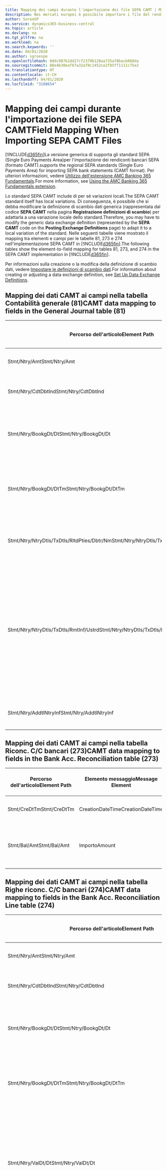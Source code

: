 ```yaml
---
title: Mapping dei campi durante l'importazione dei file SEPA CAMT | Microsoft Docs
description: Nei mercati europei è possibile importare i file del rendiconto bancario negli standard SEPA (Single Euro Payments Area) locali.
author: SorenGP
ms.service: dynamics365-business-central
ms.topic: article
ms.devlang: na
ms.tgt_pltfrm: na
ms.workload: na
ms.search.keywords: ''
ms.date: 04/01/2020
ms.author: sgroespe
ms.openlocfilehash: 0ddc987b1dd27cf2379b128aa735a78bacb868da
ms.sourcegitcommit: 88e4b30eaf6fa32af0c1452ce2f85ff1111c75e2
ms.translationtype: HT
ms.contentlocale: it-CH
ms.lasthandoff: 04/01/2020
ms.locfileid: "3188654"
---
```

# <a name="field-mapping-when-importing-sepa-camt-files"></a><span data-ttu-id="a6e26-103">Mapping dei campi durante l'importazione dei file SEPA CAMT</span><span class="sxs-lookup"><span data-stu-id="a6e26-103">Field Mapping When Importing SEPA CAMT Files</span></span>
[!INCLUDE[d365fin](includes/d365fin_md.md)]<span data-ttu-id="a6e26-104">La versione generica di  supporta gli standard SEPA (Single Euro Payments Area)per l'importazione dei rendiconti bancari SEPA (formato CAMT).</span><span class="sxs-lookup"><span data-stu-id="a6e26-104">supports the regional SEPA standards (Single Euro Payments Area) for importing SEPA bank statements (CAMT format).</span></span> <span data-ttu-id="a6e26-105">Per ulteriori informazioni, vedere [Utilizzo dell'estensione AMC Banking 365 Fundamentals](ui-extensions-amc-banking.md).</span><span class="sxs-lookup"><span data-stu-id="a6e26-105">For more information, see [Using the AMC Banking 365 Fundamentals extension](ui-extensions-amc-banking.md).</span></span>  

 <span data-ttu-id="a6e26-106">Lo standard SEPA CAMT include di per sé variazioni locali.</span><span class="sxs-lookup"><span data-stu-id="a6e26-106">The SEPA CAMT standard itself has local variations.</span></span> <span data-ttu-id="a6e26-107">Di conseguenza, è possibile che si debba modificare la definizione di scambio dati generica (rappresentata dal codice **SEPA CAMT** nella pagina **Registrazione definizioni di scambio**) per adattarla a una variazione locale dello standard.</span><span class="sxs-lookup"><span data-stu-id="a6e26-107">Therefore, you may have to modify the generic data exchange definition (represented by the **SEPA CAMT** code on the **Posting Exchange Definitions** page) to adapt it to a local variation of the standard.</span></span> <span data-ttu-id="a6e26-108">Nelle seguenti tabelle viene mostrato il mapping tra elementi e campi per le tabelle 81, 273 e 274 nell'implementazione SEPA CAMT in [!INCLUDE[d365fin](includes/d365fin_md.md)].</span><span class="sxs-lookup"><span data-stu-id="a6e26-108">The following tables show the element-to-field mapping for tables 81, 273, and 274 in the SEPA CAMT implementation in [!INCLUDE[d365fin](includes/d365fin_md.md)].</span></span>  

 <span data-ttu-id="a6e26-109">Per informazioni sulla creazione o la modifica della definizione di scambio dati, vedere [Impostare le definizioni di scambio dati](across-how-to-set-up-data-exchange-definitions.md).</span><span class="sxs-lookup"><span data-stu-id="a6e26-109">For information about creating or adjusting a data exchange definition, see [Set Up Data Exchange Definitions](across-how-to-set-up-data-exchange-definitions.md).</span></span>  

## <a name="camt-data-mapping-to-fields-in-the-general-journal-table-81"></a><span data-ttu-id="a6e26-110">Mapping dei dati CAMT ai campi nella tabella Contabilità generale (81)</span><span class="sxs-lookup"><span data-stu-id="a6e26-110">CAMT data mapping to fields in the General Journal table (81)</span></span>  

|<span data-ttu-id="a6e26-111">Percorso dell'articolo</span><span class="sxs-lookup"><span data-stu-id="a6e26-111">Element Path</span></span>|<span data-ttu-id="a6e26-112">Elemento messaggio</span><span class="sxs-lookup"><span data-stu-id="a6e26-112">Message Element</span></span>|<span data-ttu-id="a6e26-113">Tipo di dati</span><span class="sxs-lookup"><span data-stu-id="a6e26-113">Data Type</span></span>|<span data-ttu-id="a6e26-114">Descrizione</span><span class="sxs-lookup"><span data-stu-id="a6e26-114">Description</span></span>|<span data-ttu-id="a6e26-115">Identificatore segno negativo</span><span class="sxs-lookup"><span data-stu-id="a6e26-115">Negative-Sign Identifier</span></span>|<span data-ttu-id="a6e26-116">Nr. campo</span><span class="sxs-lookup"><span data-stu-id="a6e26-116">Field No.</span></span>|<span data-ttu-id="a6e26-117">Nome campo</span><span class="sxs-lookup"><span data-stu-id="a6e26-117">Field Name</span></span>|  
|------------------|---------------------|---------------|-----------------|-------------------------------|---------------|----------------|  
|<span data-ttu-id="a6e26-118">Stmt/Ntry/Amt</span><span class="sxs-lookup"><span data-stu-id="a6e26-118">Stmt/Ntry/Amt</span></span>|<span data-ttu-id="a6e26-119">Importo</span><span class="sxs-lookup"><span data-stu-id="a6e26-119">Amount</span></span>|<span data-ttu-id="a6e26-120">Decimale</span><span class="sxs-lookup"><span data-stu-id="a6e26-120">Decimal</span></span>|<span data-ttu-id="a6e26-121">Specifica l'importo di denaro nel movimento cassa.</span><span class="sxs-lookup"><span data-stu-id="a6e26-121">The amount of money in the cash entry</span></span>||<span data-ttu-id="a6e26-122">13</span><span class="sxs-lookup"><span data-stu-id="a6e26-122">13</span></span>|<span data-ttu-id="a6e26-123">Importo</span><span class="sxs-lookup"><span data-stu-id="a6e26-123">Amount</span></span>|  
|<span data-ttu-id="a6e26-124">Stmt/Ntry/CdtDbtInd</span><span class="sxs-lookup"><span data-stu-id="a6e26-124">Stmt/Ntry/CdtDbtInd</span></span>|<span data-ttu-id="a6e26-125">CreditDebitIndicator</span><span class="sxs-lookup"><span data-stu-id="a6e26-125">CreditDebitIndicator</span></span>|<span data-ttu-id="a6e26-126">Testo</span><span class="sxs-lookup"><span data-stu-id="a6e26-126">Text</span></span>|<span data-ttu-id="a6e26-127">Indica se il movimento è un credito o un debito</span><span class="sxs-lookup"><span data-stu-id="a6e26-127">Indicates whether the entry is a credit or a debit entry</span></span>|<span data-ttu-id="a6e26-128">DBIT</span><span class="sxs-lookup"><span data-stu-id="a6e26-128">DBIT</span></span>|<span data-ttu-id="a6e26-129">13</span><span class="sxs-lookup"><span data-stu-id="a6e26-129">13</span></span>|<span data-ttu-id="a6e26-130">Importo</span><span class="sxs-lookup"><span data-stu-id="a6e26-130">Amount</span></span>|  
|<span data-ttu-id="a6e26-131">Stmt/Ntry/BookgDt/Dt</span><span class="sxs-lookup"><span data-stu-id="a6e26-131">Stmt/Ntry/BookgDt/Dt</span></span>|<span data-ttu-id="a6e26-132">Data</span><span class="sxs-lookup"><span data-stu-id="a6e26-132">Date</span></span>|<span data-ttu-id="a6e26-133">Data</span><span class="sxs-lookup"><span data-stu-id="a6e26-133">Date</span></span>|<span data-ttu-id="a6e26-134">Data in cui un movimento viene registrato in un conto nei registri di chi utilizza il conto</span><span class="sxs-lookup"><span data-stu-id="a6e26-134">The date when an entry is posted to an account on the account servicer's books</span></span>||<span data-ttu-id="a6e26-135">5</span><span class="sxs-lookup"><span data-stu-id="a6e26-135">5</span></span>|<span data-ttu-id="a6e26-136">Data di registrazione:</span><span class="sxs-lookup"><span data-stu-id="a6e26-136">Posting Date</span></span>|  
|<span data-ttu-id="a6e26-137">Stmt/Ntry/BookgDt/DtTm</span><span class="sxs-lookup"><span data-stu-id="a6e26-137">Stmt/Ntry/BookgDt/DtTm</span></span>|<span data-ttu-id="a6e26-138">DataOra</span><span class="sxs-lookup"><span data-stu-id="a6e26-138">DateTime</span></span>|<span data-ttu-id="a6e26-139">DataOra</span><span class="sxs-lookup"><span data-stu-id="a6e26-139">DateTime</span></span>|<span data-ttu-id="a6e26-140">Data e ora in cui un movimento viene registrato in un conto nei registri di chi utilizza il conto</span><span class="sxs-lookup"><span data-stu-id="a6e26-140">The date and time when an entry is posted to an account on the account servicer's books</span></span>||<span data-ttu-id="a6e26-141">5</span><span class="sxs-lookup"><span data-stu-id="a6e26-141">5</span></span>|<span data-ttu-id="a6e26-142">Data di registrazione:</span><span class="sxs-lookup"><span data-stu-id="a6e26-142">Posting Date</span></span>|  
|<span data-ttu-id="a6e26-143">Stmt/Ntry/NtryDtls/TxDtls/RltdPties/Dbtr/Nm</span><span class="sxs-lookup"><span data-stu-id="a6e26-143">Stmt/Ntry/NtryDtls/TxDtls/RltdPties/Dbtr/Nm</span></span>|<span data-ttu-id="a6e26-144">Nome</span><span class="sxs-lookup"><span data-stu-id="a6e26-144">Name</span></span>|<span data-ttu-id="a6e26-145">Testo</span><span class="sxs-lookup"><span data-stu-id="a6e26-145">Text</span></span>|<span data-ttu-id="a6e26-146">Nome della parte che deve una somma di denaro al creditore (finale)</span><span class="sxs-lookup"><span data-stu-id="a6e26-146">The name of the party that owes an amount of money to the (ultimate) creditor</span></span>||<span data-ttu-id="a6e26-147">1221</span><span class="sxs-lookup"><span data-stu-id="a6e26-147">1221</span></span>|<span data-ttu-id="a6e26-148">Informazioni sul pagante</span><span class="sxs-lookup"><span data-stu-id="a6e26-148">Payer Information</span></span>|  
|<span data-ttu-id="a6e26-149">Stmt/Ntry/NtryDtls/TxDtls/RmtInf/Ustrd</span><span class="sxs-lookup"><span data-stu-id="a6e26-149">Stmt/Ntry/NtryDtls/TxDtls/RmtInf/Ustrd</span></span>|<span data-ttu-id="a6e26-150">Non strutturato</span><span class="sxs-lookup"><span data-stu-id="a6e26-150">Unstructured</span></span>|<span data-ttu-id="a6e26-151">Testo</span><span class="sxs-lookup"><span data-stu-id="a6e26-151">Text</span></span>|<span data-ttu-id="a6e26-152">Informazioni fornite per consentire la corrispondenza o riconciliazione di un movimento con gli articoli oggetto del pagamento, come le fatture aziendali in un sistema conto clienti, in un form non strutturato</span><span class="sxs-lookup"><span data-stu-id="a6e26-152">Information supplied to enable the matching/reconciliation of an entry with the items that the payment is intended to settle, such as commercial invoices in an accounts-receivable system, in an unstructured form</span></span>||<span data-ttu-id="a6e26-153">8</span><span class="sxs-lookup"><span data-stu-id="a6e26-153">8</span></span>|<span data-ttu-id="a6e26-154">Descrizione</span><span class="sxs-lookup"><span data-stu-id="a6e26-154">Description</span></span>|  
|<span data-ttu-id="a6e26-155">Stmt/Ntry/AddtlNtryInf</span><span class="sxs-lookup"><span data-stu-id="a6e26-155">Stmt/Ntry/AddtlNtryInf</span></span>|<span data-ttu-id="a6e26-156">AdditionalEntryInformation</span><span class="sxs-lookup"><span data-stu-id="a6e26-156">AdditionalEntryInformation</span></span>|<span data-ttu-id="a6e26-157">Testo</span><span class="sxs-lookup"><span data-stu-id="a6e26-157">Text</span></span>|<span data-ttu-id="a6e26-158">Informazioni aggiuntive relative al movimento</span><span class="sxs-lookup"><span data-stu-id="a6e26-158">Additional information about the entry</span></span>||<span data-ttu-id="a6e26-159">1222</span><span class="sxs-lookup"><span data-stu-id="a6e26-159">1222</span></span>|<span data-ttu-id="a6e26-160">Informazioni sulla transazione</span><span class="sxs-lookup"><span data-stu-id="a6e26-160">Transaction Information</span></span>|  

## <a name="camt-data-mapping-to-fields-in-the-bank-acc-reconciliation-table-273"></a><span data-ttu-id="a6e26-161">Mapping dei dati CAMT ai campi nella tabella Riconc. C/C bancari (273)</span><span class="sxs-lookup"><span data-stu-id="a6e26-161">CAMT data mapping to fields in the Bank Acc. Reconciliation table (273)</span></span>  

|<span data-ttu-id="a6e26-162">Percorso dell'articolo</span><span class="sxs-lookup"><span data-stu-id="a6e26-162">Element Path</span></span>|<span data-ttu-id="a6e26-163">Elemento messaggio</span><span class="sxs-lookup"><span data-stu-id="a6e26-163">Message Element</span></span>|<span data-ttu-id="a6e26-164">Tipo di dati</span><span class="sxs-lookup"><span data-stu-id="a6e26-164">Data Type</span></span>|<span data-ttu-id="a6e26-165">Descrizione</span><span class="sxs-lookup"><span data-stu-id="a6e26-165">Description</span></span>|<span data-ttu-id="a6e26-166">Identificatore segno negativo</span><span class="sxs-lookup"><span data-stu-id="a6e26-166">Negative-Sign Identifier</span></span>|<span data-ttu-id="a6e26-167">Nr. campo</span><span class="sxs-lookup"><span data-stu-id="a6e26-167">Field No.</span></span>|<span data-ttu-id="a6e26-168">Nome campo</span><span class="sxs-lookup"><span data-stu-id="a6e26-168">Field Name</span></span>|  
|------------------|---------------------|---------------|-----------------|-------------------------------|---------------|----------------|  
|<span data-ttu-id="a6e26-169">Stmt/CreDtTm</span><span class="sxs-lookup"><span data-stu-id="a6e26-169">Stmt/CreDtTm</span></span>|<span data-ttu-id="a6e26-170">CreationDateTime</span><span class="sxs-lookup"><span data-stu-id="a6e26-170">CreationDateTime</span></span>|<span data-ttu-id="a6e26-171">Data</span><span class="sxs-lookup"><span data-stu-id="a6e26-171">Date</span></span>|<span data-ttu-id="a6e26-172">Data e ora di creazione del messaggio</span><span class="sxs-lookup"><span data-stu-id="a6e26-172">The date and time when the message was created</span></span>||<span data-ttu-id="a6e26-173">3</span><span class="sxs-lookup"><span data-stu-id="a6e26-173">3</span></span>|<span data-ttu-id="a6e26-174">Data estratto conto</span><span class="sxs-lookup"><span data-stu-id="a6e26-174">Statement Date</span></span>|  
|<span data-ttu-id="a6e26-175">Stmt/Bal/Amt</span><span class="sxs-lookup"><span data-stu-id="a6e26-175">Stmt/Bal/Amt</span></span>|<span data-ttu-id="a6e26-176">Importo</span><span class="sxs-lookup"><span data-stu-id="a6e26-176">Amount</span></span>|<span data-ttu-id="a6e26-177">Decimale</span><span class="sxs-lookup"><span data-stu-id="a6e26-177">Decimal</span></span>|<span data-ttu-id="a6e26-178">Importo risultante dagli importi al netto per tutti i movimenti dare e avere</span><span class="sxs-lookup"><span data-stu-id="a6e26-178">The amount resulting from the netted amounts for all debit and credit entries</span></span>||<span data-ttu-id="a6e26-179">4</span><span class="sxs-lookup"><span data-stu-id="a6e26-179">4</span></span>|<span data-ttu-id="a6e26-180">Saldo finale estratto conto</span><span class="sxs-lookup"><span data-stu-id="a6e26-180">Statement Ending Balance</span></span>|  

## <a name="camt-data-mapping-to-fields-in-the-bank-acc-reconciliation-line-table-274"></a><span data-ttu-id="a6e26-181">Mapping dei dati CAMT ai campi nella tabella Righe riconc. C/C bancari (274)</span><span class="sxs-lookup"><span data-stu-id="a6e26-181">CAMT data mapping to fields in the Bank Acc. Reconciliation Line table (274)</span></span>  

|<span data-ttu-id="a6e26-182">Percorso dell'articolo</span><span class="sxs-lookup"><span data-stu-id="a6e26-182">Element Path</span></span>|<span data-ttu-id="a6e26-183">Elemento messaggio</span><span class="sxs-lookup"><span data-stu-id="a6e26-183">Message Element</span></span>|<span data-ttu-id="a6e26-184">Tipo di dati</span><span class="sxs-lookup"><span data-stu-id="a6e26-184">Data Type</span></span>|<span data-ttu-id="a6e26-185">Descrizione</span><span class="sxs-lookup"><span data-stu-id="a6e26-185">Description</span></span>|<span data-ttu-id="a6e26-186">Identificatore segno negativo</span><span class="sxs-lookup"><span data-stu-id="a6e26-186">Negative-Sign Identifier</span></span>|<span data-ttu-id="a6e26-187">Nr. campo</span><span class="sxs-lookup"><span data-stu-id="a6e26-187">Field No.</span></span>|<span data-ttu-id="a6e26-188">Nome campo</span><span class="sxs-lookup"><span data-stu-id="a6e26-188">Field Name</span></span>|  
|------------------|---------------------|---------------|-----------------|-------------------------------|---------------|----------------|  
|<span data-ttu-id="a6e26-189">Stmt/Ntry/Amt</span><span class="sxs-lookup"><span data-stu-id="a6e26-189">Stmt/Ntry/Amt</span></span>|<span data-ttu-id="a6e26-190">Importo</span><span class="sxs-lookup"><span data-stu-id="a6e26-190">Amount</span></span>|<span data-ttu-id="a6e26-191">Decimale</span><span class="sxs-lookup"><span data-stu-id="a6e26-191">Decimal</span></span>|<span data-ttu-id="a6e26-192">Specifica l'importo di denaro nel movimento cassa.</span><span class="sxs-lookup"><span data-stu-id="a6e26-192">The amount of money in the cash entry</span></span>||<span data-ttu-id="a6e26-193">7</span><span class="sxs-lookup"><span data-stu-id="a6e26-193">7</span></span>|<span data-ttu-id="a6e26-194">Importo estratto conto</span><span class="sxs-lookup"><span data-stu-id="a6e26-194">Statement Amount</span></span>|  
|<span data-ttu-id="a6e26-195">Stmt/Ntry/CdtDbtInd</span><span class="sxs-lookup"><span data-stu-id="a6e26-195">Stmt/Ntry/CdtDbtInd</span></span>|<span data-ttu-id="a6e26-196">CreditDebitIndicator</span><span class="sxs-lookup"><span data-stu-id="a6e26-196">CreditDebitIndicator</span></span>|<span data-ttu-id="a6e26-197">Testo</span><span class="sxs-lookup"><span data-stu-id="a6e26-197">Text</span></span>|<span data-ttu-id="a6e26-198">Indica se il movimento è un credito o un debito</span><span class="sxs-lookup"><span data-stu-id="a6e26-198">Indicates whether the entry is a credit or a debit entry</span></span>|<span data-ttu-id="a6e26-199">DBIT</span><span class="sxs-lookup"><span data-stu-id="a6e26-199">DBIT</span></span>|<span data-ttu-id="a6e26-200">7</span><span class="sxs-lookup"><span data-stu-id="a6e26-200">7</span></span>|<span data-ttu-id="a6e26-201">Importo estratto conto</span><span class="sxs-lookup"><span data-stu-id="a6e26-201">Statement Amount</span></span>|  
|<span data-ttu-id="a6e26-202">Stmt/Ntry/BookgDt/Dt</span><span class="sxs-lookup"><span data-stu-id="a6e26-202">Stmt/Ntry/BookgDt/Dt</span></span>|<span data-ttu-id="a6e26-203">Data</span><span class="sxs-lookup"><span data-stu-id="a6e26-203">Date</span></span>|<span data-ttu-id="a6e26-204">Data</span><span class="sxs-lookup"><span data-stu-id="a6e26-204">Date</span></span>|<span data-ttu-id="a6e26-205">Data in cui un movimento viene registrato in un conto nei registri di chi utilizza il conto</span><span class="sxs-lookup"><span data-stu-id="a6e26-205">The date when an entry is posted to an account on the account servicer's books</span></span>||<span data-ttu-id="a6e26-206">5</span><span class="sxs-lookup"><span data-stu-id="a6e26-206">5</span></span>|<span data-ttu-id="a6e26-207">Data transazione</span><span class="sxs-lookup"><span data-stu-id="a6e26-207">Transaction Date</span></span>|  
|<span data-ttu-id="a6e26-208">Stmt/Ntry/BookgDt/DtTm</span><span class="sxs-lookup"><span data-stu-id="a6e26-208">Stmt/Ntry/BookgDt/DtTm</span></span>|<span data-ttu-id="a6e26-209">DataOra</span><span class="sxs-lookup"><span data-stu-id="a6e26-209">DateTime</span></span>|<span data-ttu-id="a6e26-210">DataOra</span><span class="sxs-lookup"><span data-stu-id="a6e26-210">DateTime</span></span>|<span data-ttu-id="a6e26-211">Data e ora in cui un movimento viene registrato in un conto nei registri di chi utilizza il conto</span><span class="sxs-lookup"><span data-stu-id="a6e26-211">The date and time when an entry is posted to an account on the account servicer's books</span></span>||<span data-ttu-id="a6e26-212">5</span><span class="sxs-lookup"><span data-stu-id="a6e26-212">5</span></span>|<span data-ttu-id="a6e26-213">Data transazione</span><span class="sxs-lookup"><span data-stu-id="a6e26-213">Transaction Date</span></span>|  
|<span data-ttu-id="a6e26-214">Stmt/Ntry/ValDt/Dt</span><span class="sxs-lookup"><span data-stu-id="a6e26-214">Stmt/Ntry/ValDt/Dt</span></span>|<span data-ttu-id="a6e26-215">Data</span><span class="sxs-lookup"><span data-stu-id="a6e26-215">Date</span></span>|<span data-ttu-id="a6e26-216">Data</span><span class="sxs-lookup"><span data-stu-id="a6e26-216">Date</span></span>|<span data-ttu-id="a6e26-217">Data in cui i cespiti diventano disponibili al proprietario del conto nel caso di un movimento in avere o cessano di essere disponibili nel caso di un movimento in dare</span><span class="sxs-lookup"><span data-stu-id="a6e26-217">The date when assets become available to the account owner in case of a credit entry, or cease to be available to the account owner in case of a debit entry</span></span>||<span data-ttu-id="a6e26-218">12</span><span class="sxs-lookup"><span data-stu-id="a6e26-218">12</span></span>|<span data-ttu-id="a6e26-219">Data valuta</span><span class="sxs-lookup"><span data-stu-id="a6e26-219">Value Date</span></span>|  
|<span data-ttu-id="a6e26-220">Stmt/Ntry/ValDt/DtTm</span><span class="sxs-lookup"><span data-stu-id="a6e26-220">Stmt/Ntry/ValDt/DtTm</span></span>|<span data-ttu-id="a6e26-221">DataOra</span><span class="sxs-lookup"><span data-stu-id="a6e26-221">DateTime</span></span>|<span data-ttu-id="a6e26-222">DataOra</span><span class="sxs-lookup"><span data-stu-id="a6e26-222">DateTime</span></span>|<span data-ttu-id="a6e26-223">Data e ora in cui i cespiti diventano disponibili al proprietario del conto nel caso di un movimento in avere o cessano di essere disponibili nel caso di un movimento in dare</span><span class="sxs-lookup"><span data-stu-id="a6e26-223">The date and time when assets become available to the account owner in case of a credit entry, or cease to be available to the account owner in case of a debit entry</span></span>||<span data-ttu-id="a6e26-224">12</span><span class="sxs-lookup"><span data-stu-id="a6e26-224">12</span></span>|<span data-ttu-id="a6e26-225">Data valuta</span><span class="sxs-lookup"><span data-stu-id="a6e26-225">Value Date</span></span>|  
|<span data-ttu-id="a6e26-226">Stmt/Ntry/NtryDtls/TxDtls/RltdPties/Dbtr/Nm</span><span class="sxs-lookup"><span data-stu-id="a6e26-226">Stmt/Ntry/NtryDtls/TxDtls/RltdPties/Dbtr/Nm</span></span>|<span data-ttu-id="a6e26-227">Nome</span><span class="sxs-lookup"><span data-stu-id="a6e26-227">Name</span></span>|<span data-ttu-id="a6e26-228">Testo</span><span class="sxs-lookup"><span data-stu-id="a6e26-228">Text</span></span>|<span data-ttu-id="a6e26-229">Nome della parte che deve una somma di denaro al creditore (finale)</span><span class="sxs-lookup"><span data-stu-id="a6e26-229">The name of the party that owes an amount of money to the (ultimate) creditor</span></span>||<span data-ttu-id="a6e26-230">15</span><span class="sxs-lookup"><span data-stu-id="a6e26-230">15</span></span>|<span data-ttu-id="a6e26-231">Informazioni sul pagante</span><span class="sxs-lookup"><span data-stu-id="a6e26-231">Payer Information</span></span>|  
|<span data-ttu-id="a6e26-232">Stmt/Ntry/NtryDtls/TxDtls/RmtInf/Ustrd</span><span class="sxs-lookup"><span data-stu-id="a6e26-232">Stmt/Ntry/NtryDtls/TxDtls/RmtInf/Ustrd</span></span>|<span data-ttu-id="a6e26-233">Non strutturato</span><span class="sxs-lookup"><span data-stu-id="a6e26-233">Unstructured</span></span>|<span data-ttu-id="a6e26-234">Testo</span><span class="sxs-lookup"><span data-stu-id="a6e26-234">Text</span></span>|<span data-ttu-id="a6e26-235">Informazioni fornite per consentire la corrispondenza o riconciliazione di un movimento con gli articoli oggetto del pagamento, come le fatture aziendali in un sistema conto clienti, in un form non strutturato</span><span class="sxs-lookup"><span data-stu-id="a6e26-235">Information supplied to enable the matching/reconciliation of an entry with the items that the payment is intended to settle, such as commercial invoices in an accounts-receivable system, in an unstructured form</span></span>||<span data-ttu-id="a6e26-236">6</span><span class="sxs-lookup"><span data-stu-id="a6e26-236">6</span></span>|<span data-ttu-id="a6e26-237">Descrizione</span><span class="sxs-lookup"><span data-stu-id="a6e26-237">Description</span></span>|  
|<span data-ttu-id="a6e26-238">Stmt/Ntry/AddtlNtryInf</span><span class="sxs-lookup"><span data-stu-id="a6e26-238">Stmt/Ntry/AddtlNtryInf</span></span>|<span data-ttu-id="a6e26-239">AdditionalEntryInformation</span><span class="sxs-lookup"><span data-stu-id="a6e26-239">AdditionalEntryInformation</span></span>|<span data-ttu-id="a6e26-240">Testo</span><span class="sxs-lookup"><span data-stu-id="a6e26-240">Text</span></span>|<span data-ttu-id="a6e26-241">Informazioni aggiuntive relative al movimento</span><span class="sxs-lookup"><span data-stu-id="a6e26-241">Additional information about the entry</span></span>||<span data-ttu-id="a6e26-242">16</span><span class="sxs-lookup"><span data-stu-id="a6e26-242">16</span></span>|<span data-ttu-id="a6e26-243">Informazioni sulla transazione</span><span class="sxs-lookup"><span data-stu-id="a6e26-243">Transaction Information</span></span>|  

 <span data-ttu-id="a6e26-244">Gli elementi nel nodo **Ntry** importati in [!INCLUDE[d365fin](includes/d365fin_md.md)], ma di cui non è stato eseguito il mapping ad alcun campo, vengono memorizzati nella tabella **Registrazione definizione colonna scambio dati**.</span><span class="sxs-lookup"><span data-stu-id="a6e26-244">Elements in the **Ntry** node that are imported into [!INCLUDE[d365fin](includes/d365fin_md.md)] but not mapped to any fields are stored in the **Posting Exch. Column Def** table.</span></span> <span data-ttu-id="a6e26-245">Gli utenti possono vedere gli elementi nelle pagine **Registrazione riconciliazione pagamenti**, **Collegamento pagamenti** e **Riconciliazioni C/C bancari** scegliendo l'azione **Dettagli riga rendiconto bancario**.</span><span class="sxs-lookup"><span data-stu-id="a6e26-245">Users can view these elements from the **Payment Reconciliation Journal**, **Payment Application**, and **Bank Acc. Reconciliation** pages by choosing the **Bank Statement Line Details** action.</span></span> <span data-ttu-id="a6e26-246">Per ulteriori informazioni, vedere [Riconciliare i pagamenti utilizzando il collegamento automatico](receivables-how-reconcile-payments-auto-application.md).</span><span class="sxs-lookup"><span data-stu-id="a6e26-246">For more information, see [Reconcile Payments Using Automatic Application](receivables-how-reconcile-payments-auto-application.md).</span></span>  
## <a name="see-also"></a><span data-ttu-id="a6e26-247">Vedere anche</span><span class="sxs-lookup"><span data-stu-id="a6e26-247">See Also</span></span>  
[<span data-ttu-id="a6e26-248">Impostazione dello scambio di dati</span><span class="sxs-lookup"><span data-stu-id="a6e26-248">Setting Up Data Exchange</span></span>](across-set-up-data-exchange.md)  
[<span data-ttu-id="a6e26-249">Scambio di dati in modalità elettronica</span><span class="sxs-lookup"><span data-stu-id="a6e26-249">Exchanging Data Electronically</span></span>](across-data-exchange.md)  
<span data-ttu-id="a6e26-250">[Utilizzo dell'estensione AMC Banking 365 Fundamentals](ui-extensions-amc-banking.md) </span><span class="sxs-lookup"><span data-stu-id="a6e26-250">[Using the AMC Banking 365 Fundamentals extension](ui-extensions-amc-banking.md) </span></span>  
[<span data-ttu-id="a6e26-251">Utilizzare gli schemi XML per preparare le definizioni di scambio dati</span><span class="sxs-lookup"><span data-stu-id="a6e26-251">Use XML Schemas to Prepare Data Exchange Definitions</span></span>](across-how-to-use-xml-schemas-to-prepare-data-exchange-definitions.md)  
[<span data-ttu-id="a6e26-252">Riconciliare i pagamenti utilizzando il collegamento automatico</span><span class="sxs-lookup"><span data-stu-id="a6e26-252">Reconcile Payments Using Automatic Application</span></span>](receivables-how-reconcile-payments-auto-application.md)  
